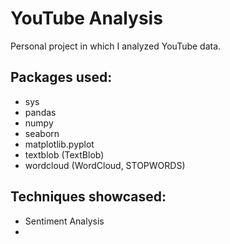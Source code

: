 # YouTube Analysis
Personal project in which I analyzed YouTube data.

## Packages used:

- sys
- pandas
- numpy
- seaborn
- matplotlib.pyplot
- textblob (TextBlob)
- wordcloud (WordCloud, STOPWORDS)

## Techniques showcased:

- Sentiment Analysis
- 
